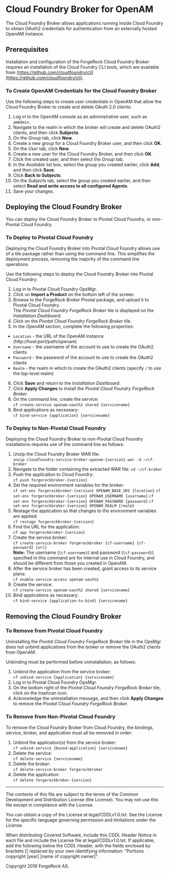 Cloud Foundry Broker for OpenAM
===============================

The Cloud Foundry Broker allows applications running inside Cloud Foundry to obtain OAuth2 credentials for authentication from an externally hosted OpenAM instance.

Prerequisites
-------------

Installation and configuration of the ForgeRock Cloud Foundry Broker requires an installation of the Cloud Foundry CLI tools, which are available from [https://github.com/cloudfoundry/cli](https://github.com/cloudfoundry/cli).

### To Create OpenAM Credentials for the Cloud Foundry Broker

Use the following steps to create user credentials in OpenAM that allow the Cloud Foundry Broker to create and delete OAuth 2.0 clients:

1.  Log in to the OpenAM console as an administrative user, such as `amAdmin`.
2.  Navigate to the realm in which the broker will create and delete OAuth2 clients, and then click **Subjects**.
3.  On the _Group_ tab, click **New**.
4.  Create a new group for a Cloud Foundry Broker user, and then click **OK**.
5.  On the _User_ tab, click **New**.
6.  Create a new user for the Cloud Foundry Broker, and then click **OK**.
7.  Click the created user, and then select the _Group_ tab.
8.  In the _Available_ list box, select the group you created earlier, click **Add**, and then click **Save**.
9.  Click **Back to Subjects**.
10. On the _Subjects_ tab, select the group you created earlier, and then select **Read and write access to all configured Agents**.
11. Save your changes.

Deploying the Cloud Foundry Broker
----------------------------------

You can deploy the Cloud Foundry Broker to Pivotal Cloud Foundry, or non-Pivotal Cloud Foundry.

### To Deploy to Pivotal Cloud Foundry

Deploying the Cloud Foundry Broker into Pivotal Cloud Foundry allows use of a tile package rather than using the command line. This simplifies the deployment process, removing the majority of the command line operations.

Use the following steps to deploy the Cloud Foundry Broker into Pivotal Cloud Foundry:

1. Log in to Pivotal Cloud Foundry OpsMgr.
2. Click on **Import a Product** on the bottom left of the screen.
3. Browse to the ForgeRock Broker Pivotal package, and upload it to Pivotal Cloud Foundry.  
   The _Pivotal Cloud Foundry ForgeRock Broker_ tile is displayed on the _Installation Dashboard_.
4. Click on the _Pivotal Cloud Foundry ForgeRock Broker_ tile.
5. In the _OpenAM_ section, complete the following properties:  
  * `Location` - the URL of the OpenAM instance (http://host:port/path/openam)
  * `Username` - the username of the account to use to create the OAuth2 clients
  * `Password` - the password of the account to use to create the OAuth2 clients
  * `Realm` - the realm in which to create the OAuth2 clients (specify `/` to use the top-level realm)
6. Click **Save** and return to the _Installation Dashboard_.
7. Click **Apply Changes** to install the _Pivotal Cloud Foundry ForgeRock Broker_.
8. On the command line, create the service:  
	`cf create-service openam-oauth2 shared {servicename}`
9. Bind applications as necessary:  
	`cf bind-service {application} {servicename}`
	
### To Deploy to Non-Pivotal Cloud Foundry

Deploying the Cloud Foundry Broker to non-Pivotal Cloud Foundry installations requires use of the command line as follows:

1. Unzip the Cloud Foundry Broker WAR file:  
    `unzip cloudfoundry-service-broker-openam-{version}.war -d ~/cf-broker`
2. Navigate to the folder containing the extracted WAR file:
    `cd ~/cf-broker`
3. Push the application to Cloud Foundry:  
    `cf push forgerockbroker-{version}`
4. Set the required environment variables for the broker:  
    `cf set-env forgerockbroker-{version} OPENAM_BASE_URI {location}`
    `cf set-env forgerockbroker-{version} OPENAM_USERNAME {username}`
    `cf set-env forgerockbroker-{version} OPENAM_PASSWORD {password}`
    `cf set-env forgerockbroker-{version} OPENAM_REALM {realm}`
5. Restage the application so that changes to the environment variables are applied:  
    `cf restage forgerockbroker-{version}`
6. Find the URL for the application:  
    `cf app forgerockbroker-{version}`
7. Create the service broker:  
    `cf create-service-broker forgerockbroker {cf-username} {cf-password} {url}`  
   **Note:** The username (`{cf-username}`) and password (`{cf-password}`) specified in this command are for internal use in Cloud Foundry, and should be different from those you created in OpenAM.
8. After the service broker has been created, grant access to its service plans:  
    `cf enable-service-access openam-oauth2`
9. Create the service:  
    `cf create-service openam-oauth2 shared {servicename}`
10. Bind applications as necessary:  
    `cf bind-service {application-to-bind} {servicename}`

Removing the Cloud Foundry Broker
---------------------------------

### To Remove from Pivotal Cloud Foundry

Uninstalling the _Pivotal Cloud Foundry ForgeRock Broker_ tile in the OpsMgr does not unbind applications from the broker or remove the OAuth2 clients from OpenAM. 

Unbinding must be performed before uninstallation, as follows:

1. Unbind the application from the service broker:  
	`cf unbind-service {application} {servicename}`
2. Log in to Pivotal Cloud Foundry OpsMgr.
3. On the bottom right of the _Pivotal Cloud Foundry ForgeRock Broker_ tile, click on the trashcan icon.
4. Acknowledge the uninstallation message, and then click **Apply Changes** to remove the _Pivotal Cloud Foundry ForgeRock Broker_.

### To Remove from Non-Pivotal Cloud Foundry

To remove the Cloud Foundry Broker from Cloud Foundry, the bindings, service, broker, and application must all be removed in order:

1. Unbind the application(s) from the service broker:  
    `cf unbind-service {bound-application} {servicename}`
2. Delete the service:  
    `cf delete-service {servicename}`
3. Delete the broker:  
    `cf delete-service-broker forgerockbroker`
4. Delete the application:  
    `cf delete forgerockbroker-{version}`

* * * 

The contents of this file are subject to the terms of the Common Development and
Distribution License (the License). You may not use this file except in compliance with the
License.

You can obtain a copy of the License at legal/CDDLv1.0.txt. See the License for the
specific language governing permission and limitations under the License.

When distributing Covered Software, include this CDDL Header Notice in each file and include
the License file at legal/CDDLv1.0.txt. If applicable, add the following below the CDDL
Header, with the fields enclosed by brackets [] replaced by your own identifying
information: "Portions copyright [year] [name of copyright owner]".

Copyright 2016 ForgeRock AS.
